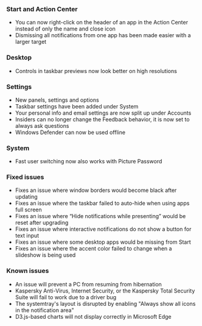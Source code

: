 ### Start and Action Center
- You can now right-click on the header of an app in the Action Center instead of only the name and close icon
- Dismissing all notifications from one app has been made easier with a larger target

### Desktop
- Controls in taskbar previews now look better on high resolutions

### Settings
- New panels, settings and options
 - Taskbar settings have been added under System
 - Your personal info and email settings are now split up under Accounts
 - Insiders can no longer change the Feedback behavior, it is now set to always ask questions
 - Windows Defender can now be used offline

### System
- Fast user switching now also works with Picture Password

### Fixed issues
- Fixes an issue where window borders would become black after updating
- Fixes an issue where the taskbar failed to auto-hide when using apps full screen
- Fixes an issue where “Hide notifications while presenting” would be reset after upgrading
- Fixes an issue where interactive notifications do not show a button for text input
- Fixes an issue where some desktop apps would be missing from Start
- Fixes an issue where the accent color failed to change when a slideshow is being used

### Known issues
- An issue will prevent a PC from resuming from hibernation
- Kaspersky Anti-Virus, Internet Security, or the Kaspersky Total Security Suite will fail to work due to a driver bug
- The systemtray's layout is disrupted by enabling "Always show all icons in the notification area"
- D3.js-based charts will not display correctly in Microsoft Edge